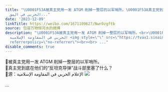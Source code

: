```yaml
---
title: "\U0001F53A被真主党用一发 ATGM 削掉一整层的以军哨所。\U0001F53A真主党到底在他们的“反坦克导弹”战斗部里塞了什么？\U0001F53A源：الإعلام
  الحربي في المق..."
date: '2023-12-09'
linkTitle: https://weibo.com/1671109627/Nwn9zgftb
source: 包容万物恒河水的微博
description: "\U0001F53A被真主党用一发 ATGM 削掉一整层的以军哨所。<br>\U0001F53A真主党到底在他们的“反坦克导弹”战斗部里塞了什么？<br>\U0001F53A源：الإعلام
  الحربي في المقاومة الإسلامية <img style=\"\" src=\"https://tvax1.sinaimg.cn/large/639b1bfbly1hknvfkai5mj20no0xcti1.jpg\"
  referrerpolicy=\"no-referrer\"><br><br> ..."
disable_comments: true
---
```

🔺被真主党用一发 ATGM 削掉一整层的以军哨所。<br>🔺真主党到底在他们的“反坦克导弹”战斗部里塞了什么？<br>🔺源：الإعلام الحربي في المقاومة الإسلامية <img style="" src="https://tvax1.sinaimg.cn/large/639b1bfbly1hknvfkai5mj20no0xcti1.jpg" referrerpolicy="no-referrer"><br><br> ...